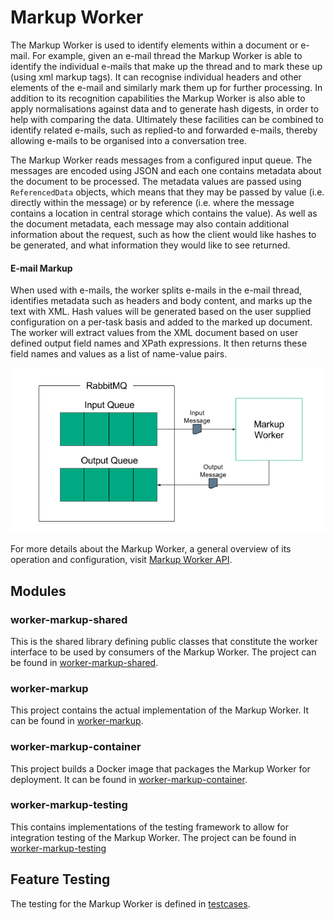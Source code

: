 # Markup Worker

The Markup Worker is used to identify elements within a document or e-mail. For example, given an e-mail thread the Markup Worker is able to identify the individual e-mails that make up the thread and to mark these up (using xml markup tags). It can recognise individual headers and other elements of the e-mail and similarly mark them up for further processing. In addition to its recognition capabilities the Markup Worker is also able to apply normalisations against data and to generate hash digests, in order to help with comparing the data. Ultimately these facilities can be combined to identify related e-mails, such as replied-to and forwarded e-mails, thereby allowing e-mails to be organised into a conversation tree.

The Markup Worker reads messages from a configured input queue. The messages are encoded using JSON and each one contains metadata about the document to be processed. The metadata values are passed using `ReferencedData` objects, which means that they may be passed by value (i.e. directly within the message) or by reference (i.e. where the message contains a location in central storage which contains the value). As well as the document metadata, each message may also contain additional information about the request, such as how the client would like hashes to be generated, and what information they would like to see returned.

#### E-mail Markup
When used with e-mails, the worker splits e-mails in the e-mail thread, identifies metadata such as headers and body content, and marks up the text with XML. Hash values will be generated based on the user supplied configuration on a per-task basis and added to the marked up document. The worker will extract values from the XML document based on user defined output field names and XPath expressions. It then returns these field names and values as a list of name-value pairs.

![Overview](images/MarkupWorkerOverview.png)

For more details about the Markup Worker, a general overview of its operation and configuration, visit [Markup Worker API](markup-worker.md).

## Modules

### worker-markup-shared
This is the shared library defining public classes that constitute the worker interface to be used by consumers of the Markup Worker. The project can be found in [worker-markup-shared](worker-markup-shared).

### worker-markup
This project contains the actual implementation of the Markup Worker. It can be found in [worker-markup](worker-markup).

### worker-markup-container
This project builds a Docker image that packages the Markup Worker for deployment. It can be found in [worker-markup-container](worker-markup-container).

### worker-markup-testing
This contains implementations of the testing framework to allow for integration testing of the Markup Worker. The project can be found in [worker-markup-testing](worker-markup-testing)

## Feature Testing
The testing for the Markup Worker is defined in [testcases](testcases).
